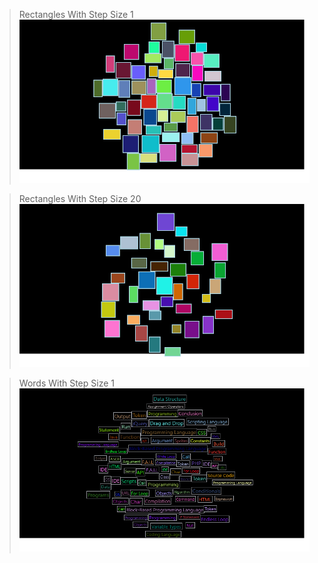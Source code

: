 ﻿>Rectangles With Step Size 1
![RectanglesWithStep1](Images/RectanglesWithStep1.png)
> 

>Rectangles With Step Size 20
![RectanglesWithStepSize20](Images/RectanglesWithStep20.png)
> 
 
>Words With Step Size 1
![WordsWithStepSize1](Images/WordsWithStep1.png)
